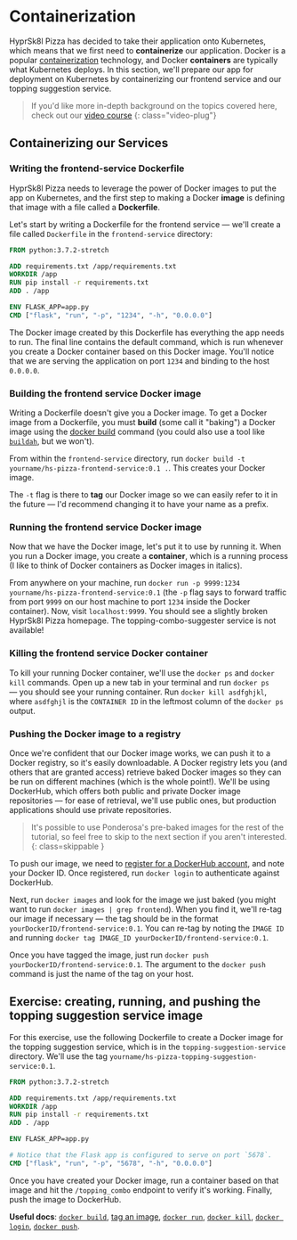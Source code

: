 # Containerization

HyprSk8l Pizza has decided to take their application onto Kubernetes, which means that we first need to **containerize** our application. Docker is a popular [containerization](https://en.wikipedia.org/wiki/Container_(virtualization)) technology, and Docker **containers** are typically what Kubernetes deploys. In this section, we'll prepare our app for deployment on Kubernetes by containerizing our frontend service and our topping suggestion service. 

> If you'd like more in-depth background on the topics covered here, check out our [video course](UDEMY_URL)
{: class="video-plug"}

## Containerizing our Services

### Writing the frontend-service Dockerfile

HyprSk8l Pizza needs to leverage the power of Docker images to put the app on Kubernetes, and the first step to making a Docker **image** is defining that image with a file called a **Dockerfile**.

Let's start by writing a Dockerfile for the frontend service — we'll create a file called `Dockerfile` in the `frontend-service` directory: 

```Dockerfile
FROM python:3.7.2-stretch

ADD requirements.txt /app/requirements.txt
WORKDIR /app
RUN pip install -r requirements.txt
ADD . /app

ENV FLASK_APP=app.py
CMD ["flask", "run", "-p", "1234", "-h", "0.0.0.0"]
```

The Docker image created by this Dockerfile has everything the app needs to run. The final line contains the default command, which is run whenever you create a Docker container based on this Docker image. You'll notice that we are serving the application on port `1234` and binding to the host `0.0.0.0`.

### Building the frontend service Docker image

Writing a Dockerfile doesn't give you a Docker image. To get a Docker image from a Dockerfile, you must **build** (some call it "baking") a Docker image using the [docker build](https://docs.docker.com/engine/reference/commandline/build/) command (you could also use a tool like [`buildah`](https://buildah.io/), but we won't).

From within the `frontend-service` directory, run `docker build -t yourname/hs-pizza-frontend-service:0.1 .`. This creates your Docker image.

The `-t` flag is there to **tag** our Docker image so we can easily refer to it in the future — I'd recommend changing it to have your name as a prefix.

### Running the frontend service Docker image

Now that we have the Docker image, let's put it to use by running it. When you run a Docker image, you create a **container**, which is a running process (I like to think of Docker containers as Docker images in italics).

From anywhere on your machine, run `docker run -p 9999:1234 yourname/hs-pizza-frontend-service:0.1` (the `-p` flag says to forward traffic from port `9999` on our host machine to port `1234` inside the Docker container). Now, visit `localhost:9999`. You should see a slightly broken HyprSk8l Pizza homepage. The topping-combo-suggester service is not available!

### Killing the frontend service Docker container

To kill your running Docker container, we'll use the `docker ps` and `docker kill` commands. Open up a new tab in your terminal and run `docker ps` — you should see your running container. Run `docker kill asdfghjkl`, where `asdfghjl` is the `CONTAINER ID` in the leftmost column of the `docker ps` output.

### Pushing the Docker image to a registry

Once we're confident that our Docker image works, we can push it to a Docker registry, so it's easily downloadable. A Docker registry lets you (and others that are granted access) retrieve baked Docker images so they can be run on different machines (which is the whole point!). We'll be using DockerHub, which offers both public and private Docker image repositories — for ease of retrieval, we'll use public ones, but production applications should use private repositories.

> It's possible to use Ponderosa's pre-baked images for the rest of the tutorial, so feel free to skip to the next section if you aren't interested.
{: class=skippable }

To push our image, we need to [register for a DockerHub account](https://hub.docker.com/signup), and note your Docker ID. Once registered, run `docker login` to authenticate against DockerHub.

Next, run `docker images` and look for the image we just baked (you might want to run `docker images | grep frontend`). When you find it, we'll re-tag our image if necessary — the tag should be in the format `yourDockerID/frontend-service:0.1`. You can re-tag by noting the `IMAGE ID` and running `docker tag IMAGE_ID yourDockerID/frontend-service:0.1`.

Once you have tagged the image, just run `docker push yourDockerID/frontend-service:0.1`. The argument to the `docker push` command is just the name of the tag on your host.

## Exercise: creating, running, and pushing the topping suggestion service image

For this exercise, use the following Dockerfile to create a Docker image for the topping suggestion service, which is in the `topping-suggestion-service` directory. We'll use the tag `yourname/hs-pizza-topping-suggestion-service:0.1`.

```Dockerfile
FROM python:3.7.2-stretch

ADD requirements.txt /app/requirements.txt
WORKDIR /app
RUN pip install -r requirements.txt
ADD . /app

ENV FLASK_APP=app.py

# Notice that the Flask app is configured to serve on port `5678`.
CMD ["flask", "run", "-p", "5678", "-h", "0.0.0.0"]
```

Once you have created your Docker image, run a container based on that image and hit the `/topping_combo` endpoint to verify it's working. Finally, push the image to DockerHub.

**Useful docs**: [`docker build`](https://docs.docker.com/engine/reference/commandline/build/), [tag an image](https://docs.docker.com/engine/reference/commandline/build/#tag-an-image--t), [`docker run`](https://docs.docker.com/engine/reference/run/), [`docker kill`](https://docs.docker.com/engine/reference/commandline/kill/), [`docker login`](https://docs.docker.com/engine/reference/commandline/login/), [`docker push`](https://docs.docker.com/engine/reference/commandline/push/).